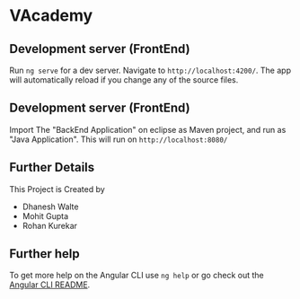 # VAcademy

## Development server (FrontEnd)

Run `ng serve` for a dev server. Navigate to `http://localhost:4200/`. The app will automatically reload if you change any of the source files.

## Development server (FrontEnd)

Import The "BackEnd Application" on eclipse as Maven project, and run as "Java Application". This will run on `http://localhost:8080/`

## Further Details

This Project is Created by 

<ul>
	<li>Dhanesh Walte</li>
	<li>Mohit Gupta</li>
	<li>Rohan Kurekar</li>
</ul>

## Further help

To get more help on the Angular CLI use `ng help` or go check out the [Angular CLI README](https://github.com/angular/angular-cli/blob/master/README.md).
